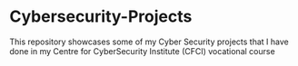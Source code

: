 # Cybersecurity-Projects
This repository showcases some of my Cyber Security projects that I have done in my Centre for CyberSecurity Institute (CFCI) vocational course
